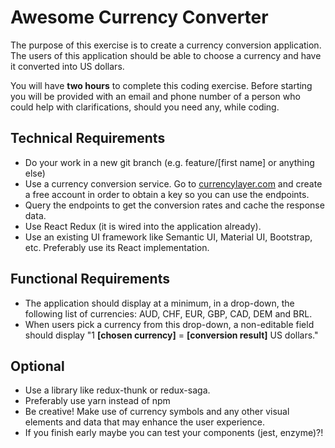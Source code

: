 # Awesome Currency Converter

The purpose of this exercise is to create a currency conversion application. The users of this application should be able to choose a currency and have it converted into US dollars.

You will have **two hours** to complete this coding exercise. Before starting you will be provided with an email and phone number of a person who could help with clarifications, should you need any, while coding.



## Technical Requirements

* Do your work in a new git branch (e.g. feature/[first name] or anything else)
* Use a currency conversion service. Go to <a href='https://currencylayer.com/' target='_blank'>currencylayer.com</a> and create a free account in order to obtain a key so you can use the endpoints.
* Query the endpoints to get the conversion rates and cache the response data. 
* Use React Redux (it is wired into the application already).
* Use an existing UI framework like Semantic UI, Material UI, Bootstrap, etc. Preferably use its React implementation.

## Functional Requirements
* The application should display at a minimum, in a drop-down, the following list of currencies: AUD, CHF, EUR, GBP, CAD, DEM and BRL.
* When users pick a currency from this drop-down, a non-editable field should display "1 **[chosen currency]** = **[conversion result]** US dollars."


## Optional
* Use a library like redux-thunk or redux-saga.
* Preferably use yarn instead of npm
* Be creative! Make use of currency symbols and any other visual elements and data that may enhance the user experience.
* If you finish early maybe you can test your components (jest, enzyme)?!